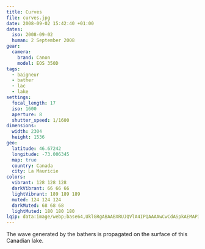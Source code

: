```yaml
---
title: Curves
file: curves.jpg
date: 2008-09-02 15:42:40 +01:00
dates:
  iso: 2008-09-02
  human: 2 September 2008
gear:
  camera:
    brand: Canon
    model: EOS 350D
tags:
  - baigneur
  - bather
  - lac
  - lake
settings:
  focal_length: 17
  iso: 1600
  aperture: 8
  shutter_speed: 1/1600
dimensions:
  width: 2304
  height: 1536
geo:
  latitude: 46.67242
  longitude: -73.006345
  map: true
  country: Canada
  city: La Mauricie
colors:
  vibrant: 128 128 128
  darkVibrant: 66 66 66
  lightVibrant: 189 189 189
  muted: 124 124 124
  darkMuted: 68 68 68
  lightMuted: 180 180 180
lqip: data:image/webp;base64,UklGRgABAABXRUJQVlA4IPQAAAAwCwCdASpkAEMAP3Gsylo0v7wqsVUYg/AuCWkAABpIMQdXHSjXCu/CwhHb/p2AolCKAYG0iv9XYJ8wPnKJNuknBNpnt8flmtI4JK2dDpQ7fPrBiW64K/cxu5bnM714/xBYAAD+40USoPJlCOAoGCdEaEC++aG4pWuW6trnIbBlqofhjNrLxR4TPxrV9A/0YBYvF5mwageXbzzOitUw4Gqt8NJqEcS0w2Hkt6px+HAVxXLF/ooxKP+LWTaq7mlYXH+v8diPGawPXKx3aoZ6ooTUYG52lslETTYmiq+gY4srm1mg21hhA3zusM3fX7C0yB4qRggA
---
```


The wave generated by the bathers is propagated on the surface of this Canadian lake.
